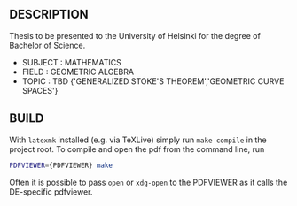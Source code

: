 DESCRIPTION
-----------
Thesis to be presented to the University of Helsinki for the degree of Bachelor of Science.

 - SUBJECT	:	MATHEMATICS
 - FIELD	:	GEOMETRIC ALGEBRA
 - TOPIC	:	TBD {'GENERALIZED STOKE'S THEOREM','GEOMETRIC CURVE SPACES'}

BUILD
-----
With `latexmk` installed (e.g. via TeXLive) simply run `make compile` in the project root.
To compile and open the pdf from the command line, run
```sh
PDFVIEWER={PDFVIEWER} make
```
Often it is possible to pass `open` or `xdg-open` to the PDFVIEWER as it calls the DE-specific pdfviewer.
